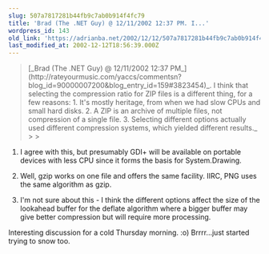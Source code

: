 ```yaml
---
slug: 507a7817281b44fb9c7ab0b914f4fc79
title: 'Brad (The .NET Guy) @ 12/11/2002 12:37 PM. I...'
wordpress_id: 143
old_link: 'https://adrianba.net/2002/12/12/507a7817281b44fb9c7ab0b914f4fc79/'
last_modified_at: 2002-12-12T18:56:39.000Z
---
```


<blockquote>[_Brad (The .NET Guy) @ 12/11/2002 12:37 PM_](http://rateyourmusic.com/yaccs/commentsn?blog_id=90000007200&blog_entry_id=159#3823454)_. I think
that selecting the compression ratio for ZIP files is a different
thing, for a few reasons: 1. It's mostly heritage, from when we had
slow CPUs and small hard disks. 2. A ZIP is an archive of multiple
files, not compression of a single file. 3. Selecting different
options actually used different compression systems, which yielded
different results._
> 
> </blockquote>

1. I agree with this, but presumably GDI+ will be available on
portable devices with less CPU since it forms the basis for
System.Drawing.

2. Well, gzip works on one file and offers the same facility.
IIRC, PNG uses the same algorithm as gzip.

3. I'm not sure about this - I think the different options
affect the size of the lookahead buffer for the deflate algorithm
where a bigger buffer may give better compression but will
require more processing.

Interesting discussion for a cold Thursday morning. :o)
Brrrr...just started trying to snow too.
